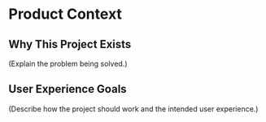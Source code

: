 # Product Context

## Why This Project Exists
(Explain the problem being solved.)

## User Experience Goals
(Describe how the project should work and the intended user experience.) 